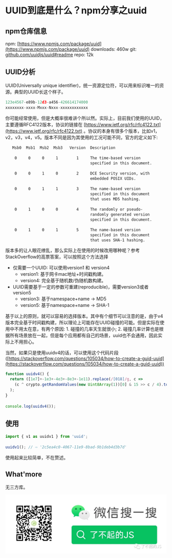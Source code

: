 # UUID到底是什么？npm分享之uuid


## npm仓库信息

npm: [https://www.npmjs.com/package/uuid](https://www.npmjs.com/package/uuid)
downloads:  460w
git: [github.com/uuidjs/uuid#readme](http://github.com/uuidjs/uuid#readme)
repo: 12k

## UUID分析
UUID(Universally unique identifier)，统一资源定位符，可以用来标识唯一的资源。典型的UUID长这个样子。
```jsx
123e4567-e89b-12d3-a456-426614174000
xxxxxxxx-xxxx-Mxxx-Nxxx-xxxxxxxxxxxx
```

你可能经常使用，但是大概率很难讲个所以然。实际上，目前我们使用的UUID，主要遵循RFC4122版本，协议的链接在 [https://www.ietf.org/rfc/rfc4122.txt](https://www.ietf.org/rfc/rfc4122.txt) 。协议的本身有很多个版本，比如v1，v2，v3，v4，v5。版本不同是因为其使用的工况可能不同，官方的定义如下:

```
   Msb0  Msb1  Msb2  Msb3   Version  Description

    0     0     0     1        1     The time-based version
                                     specified in this document.

    0     0     1     0        2     DCE Security version, with
                                     embedded POSIX UIDs.

    0     0     1     1        3     The name-based version
                                     specified in this document
                                     that uses MD5 hashing.

    0     1     0     0        4     The randomly or pseudo-
                                     randomly generated version
                                     specified in this document.

    0     1     0     1        5     The name-based version
                                     specified in this document
                                     that uses SHA-1 hashing.
```

版本多的让人眼花缭乱，那么实际上在使用的时候改用哪种呢？参考StackOverflow的高票答案，可以按照这个方法选择

- 仅需要一个UUID: 可以使用version1 和 version4
    - version1: 基于网卡mac地址+时间戳构建。
    - version4: 完全基于随机数/伪随机数构建。
- UUID需要基于一定的参数可重建(reproducible)，需要version3或者version5
    - version3: 基于namespace+name → MD5
    - version5: 基于namespace+name → SHA-1

基于以上的原则，就可以容易的选择版本。其中有个细节可以注意的是，由于v4版本完全基于时间戳构建，所以理论上可能存在UUID碰撞的可能。但是实际在使用中不用太在意，有两个原因: 1. 碰撞的几率天生就很小; 2. 碰撞几率计算也是根据所有场景放在一起，但是每个应用都有自己的场景，uuid也不会通用，因此实际上不用担心。

当然，如果只是使用uuidv4的话，可以使用这个代码片段 ([https://stackoverflow.com/questions/105034/how-to-create-a-guid-uuid](https://stackoverflow.com/questions/105034/how-to-create-a-guid-uuid))

```jsx
function uuidv4() {
  return ([1e7]+-1e3+-4e3+-8e3+-1e11).replace(/[018]/g, c =>
    (c ^ crypto.getRandomValues(new Uint8Array(1))[0] & 15 >> c / 4).toString(16)
  );
}

console.log(uuidv4());
```

## 使用

```jsx
import { v1 as uuidv1 } from 'uuid';

uuidv1(); // ⇨ '2c5ea4c0-4067-11e9-8bad-9b1deb4d3b7d'
```

使用起来比较简单，不在赘述。

## What'more

无三方库。

![Banner](/images/wechat.png)

